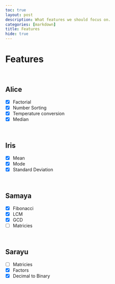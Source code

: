 ```yaml
--- 
toc: true
layout: post
description: What features we should focus on.
categories: [markdown]
title: Features
hide: true
---
```

# Features
<br>

## Alice
- [x] Factorial
- [x] Number Sorting
- [x] Temperature conversion
- [x] Median
<br>

## Iris
- [x] Mean
- [x] Mode
- [x] Standard Deviation
<br>

## Samaya
- [x] Fibonacci
- [x] LCM
- [x] GCD
- [ ] Matricies
<br>

## Sarayu
- [ ] Matricies
- [x] Factors
- [x] Decimal to Binary

